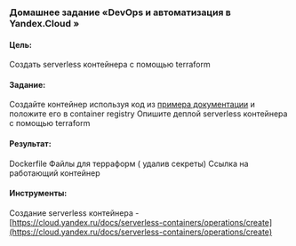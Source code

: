 ### Домашнее задание «DevOps и автоматизация в Yandex.Cloud »

#### Цель: 
Создать serverless контейнера с помощью terraform 
#### Задание:

Создайте контейнер используя код из [примера документации](https://cloud.yandex.ru/docs/serverless-containers/quickstart#primery-prilozhenij-i-dockerfile) и положите его в container registry
Опишите деплой serverless контейнера с помощью terraform

#### Результат:

Dockerfile
Файлы для терраформ ( удалив секреты)
Ссылка на работающий контейнер

#### Инструменты:
Создание serverless контейнера - [https://cloud.yandex.ru/docs/serverless-containers/operations/create](https://cloud.yandex.ru/docs/serverless-containers/operations/create)